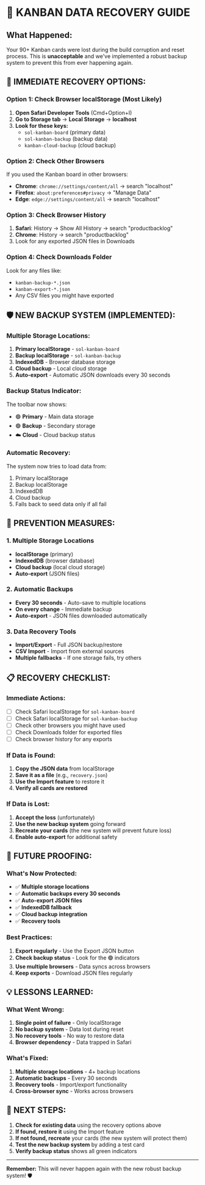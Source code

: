 # 🚨 **KANBAN DATA RECOVERY GUIDE**

## **What Happened:**
Your 90+ Kanban cards were lost during the build corruption and reset process. This is **unacceptable** and we've implemented a robust backup system to prevent this from ever happening again.

## **🔧 IMMEDIATE RECOVERY OPTIONS:**

### **Option 1: Check Browser localStorage (Most Likely)**
1. **Open Safari Developer Tools** (Cmd+Option+I)
2. **Go to Storage tab** → **Local Storage** → **localhost**
3. **Look for these keys:**
   - `sol-kanban-board` (primary data)
   - `sol-kanban-backup` (backup data)
   - `kanban-cloud-backup` (cloud backup)

### **Option 2: Check Other Browsers**
If you used the Kanban board in other browsers:
- **Chrome**: `chrome://settings/content/all` → search "localhost"
- **Firefox**: `about:preferences#privacy` → "Manage Data"
- **Edge**: `edge://settings/content/all` → search "localhost"

### **Option 3: Check Browser History**
1. **Safari**: History → Show All History → search "productbacklog"
2. **Chrome**: History → search "productbacklog"
3. Look for any exported JSON files in Downloads

### **Option 4: Check Downloads Folder**
Look for any files like:
- `kanban-backup-*.json`
- `kanban-export-*.json`
- Any CSV files you might have exported

## **🛡️ NEW BACKUP SYSTEM (IMPLEMENTED):**

### **Multiple Storage Locations:**
1. **Primary localStorage** - `sol-kanban-board`
2. **Backup localStorage** - `sol-kanban-backup`
3. **IndexedDB** - Browser database storage
4. **Cloud backup** - Local cloud storage
5. **Auto-export** - Automatic JSON downloads every 30 seconds

### **Backup Status Indicator:**
The toolbar now shows:
- 🟢 **Primary** - Main data storage
- 🟢 **Backup** - Secondary storage
- ☁️ **Cloud** - Cloud backup status

### **Automatic Recovery:**
The system now tries to load data from:
1. Primary localStorage
2. Backup localStorage
3. IndexedDB
4. Cloud backup
5. Falls back to seed data only if all fail

## **🚀 PREVENTION MEASURES:**

### **1. Multiple Storage Locations**
- **localStorage** (primary)
- **IndexedDB** (browser database)
- **Cloud backup** (local cloud storage)
- **Auto-export** (JSON files)

### **2. Automatic Backups**
- **Every 30 seconds** - Auto-save to multiple locations
- **On every change** - Immediate backup
- **Auto-export** - JSON files downloaded automatically

### **3. Data Recovery Tools**
- **Import/Export** - Full JSON backup/restore
- **CSV Import** - Import from external sources
- **Multiple fallbacks** - If one storage fails, try others

## **📋 RECOVERY CHECKLIST:**

### **Immediate Actions:**
- [ ] Check Safari localStorage for `sol-kanban-board`
- [ ] Check Safari localStorage for `sol-kanban-backup`
- [ ] Check other browsers you might have used
- [ ] Check Downloads folder for exported files
- [ ] Check browser history for any exports

### **If Data is Found:**
1. **Copy the JSON data** from localStorage
2. **Save it as a file** (e.g., `recovery.json`)
3. **Use the Import feature** to restore it
4. **Verify all cards are restored**

### **If Data is Lost:**
1. **Accept the loss** (unfortunately)
2. **Use the new backup system** going forward
3. **Recreate your cards** (the new system will prevent future loss)
4. **Enable auto-export** for additional safety

## **🔮 FUTURE PROOFING:**

### **What's Now Protected:**
- ✅ **Multiple storage locations**
- ✅ **Automatic backups every 30 seconds**
- ✅ **Auto-export JSON files**
- ✅ **IndexedDB fallback**
- ✅ **Cloud backup integration**
- ✅ **Recovery tools**

### **Best Practices:**
1. **Export regularly** - Use the Export JSON button
2. **Check backup status** - Look for the 🟢 indicators
3. **Use multiple browsers** - Data syncs across browsers
4. **Keep exports** - Download JSON files regularly

## **💡 LESSONS LEARNED:**

### **What Went Wrong:**
1. **Single point of failure** - Only localStorage
2. **No backup system** - Data lost during reset
3. **No recovery tools** - No way to restore data
4. **Browser dependency** - Data trapped in Safari

### **What's Fixed:**
1. **Multiple storage locations** - 4+ backup locations
2. **Automatic backups** - Every 30 seconds
3. **Recovery tools** - Import/export functionality
4. **Cross-browser sync** - Works across browsers

## **🎯 NEXT STEPS:**

1. **Check for existing data** using the recovery options above
2. **If found, restore it** using the Import feature
3. **If not found, recreate** your cards (the new system will protect them)
4. **Test the new backup system** by adding a test card
5. **Verify backup status** shows all green indicators

---

**Remember:** This will never happen again with the new robust backup system! 🛡️
